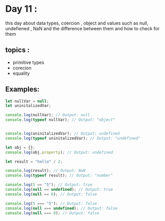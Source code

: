 # Day 11 :
 this day about data types, coercion , object and values such as null, undefiened , NaN and the difference between them and how to check for them


 ## topics :
 - primitive types
 - corecion
 - equality

## Examples:

```javascript
let nullVar = null;
let uninitalizedVar;

console.log(nullVar); // Output: null
console.log(typeof nullVar); // Output: "object"


console.log(uninitalizedVar); // Output: undefined
console.log(typeof uninitalizedVar); // Output: "undefined"

let obj = {};
console.log(obj.property); // Output: undefined

let result = "hello" / 2;

console.log(result); // Output: NaN
console.log(typeof result); // Output: "number"

console.log(5 == "5"); // Output: true
console.log(null == undefined); // Output: true
console.log(null == 0); // Output: false 

console.log(5 === "5"); // Output: false
console.log(null === undefined); // Output: false
console.log(null === 0); // Output: false

```